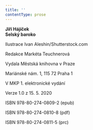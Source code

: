 ```yaml
---
title: ''
contentType: prose
---
```


**Jiří Hájíček  
Selský baroko**

  

Ilustrace Ivan Aleshin/Shutterstock.com

  

Redakce Markéta Teuchnerová

  

Vydala Městská knihovna v Praze

  

Mariánské nám. 1, 115 72 Praha 1

  

V MKP 1. elektronické vydání

  

Verze 1.0 z 15. 5. 2020

  

ISBN 978-80-274-0809-2 (epub)

  

ISBN 978-80-274-0810-8 (pdf)

  

ISBN 978-80-274-0811-5 (prc)
